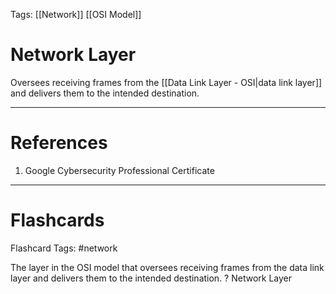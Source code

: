 Tags: [[Network]] [[OSI Model]]
# Network Layer

Oversees receiving frames from the [[Data Link Layer - OSI|data link layer]] and delivers them to the intended destination.

---
# References

1. Google Cybersecurity Professional Certificate

---
# Flashcards

Flashcard Tags: #network 

The layer in the OSI model that oversees receiving frames from the data link layer and delivers them to the intended destination.
?
Network Layer